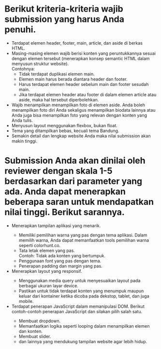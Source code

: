 # Berikut kriteria-kriteria wajib submission yang harus Anda penuhi.

<ul>
  <li>Terdapat elemen header, footer, main, article, dan aside di berkas HTML.</li>
  <li>Masing-masing elemen wajib berisi konten yang peruntukkannya sesuai dengan elemen tersebut (menerapkan konsep semantic HTML dalam menyusun struktur website).<br>Contohnya:
    <ul>
      <li>Tidak terdapat duplikasi elemen main.</li>
      <li>Elemen main harus berada diantara header dan footer.</li>
      <li>Harus terdapat elemen header sebelum main dan footer sesudah main.</li>
      <li>Jika terdapat elemen header atau footer di dalam elemen article atau aside, maka hal tersebut diperbolehkan.</li>
    </ul>
  </li>
  <li>Wajib menampilkan menampilkan foto di elemen aside. Anda boleh menampilkan foto diri Anda sekaligus menampilkan biodata lainnya atau Anda juga bisa menampilkan foto yang relevan dengan konten yang Anda tulis.</li>
  <li>Menyusun layout menggunakan flexbox, bukan float.</li>
  <li>Tema yang ditampilkan bebas, kecuali tema Bandung.</li>
  <li>Semakin detail dan lengkap website Anda maka nilai submission akan makin tinggi.</li>
</ul>

# Submission Anda akan dinilai oleh reviewer dengan skala 1-5 berdasarkan dari parameter yang ada. Anda dapat menerapkan beberapa saran untuk mendapatkan nilai tinggi. Berikut sarannya.

<ul>
  <li>Menerapkan tampilan aplikasi yang menarik.</li>
    <ul>
      <li>Memiliki pemilihan warna yang pas dengan tema aplikasi. Dalam memilih warna, Anda dapat memanfaatkan tools pemilihan warna seperti colorhunt.co.</li>
      <li>Tata letak elemen yang pas.<br>Contoh: Tidak ada konten yang bertumpuk.</li>
      <li>Penggunaan font yang pas dengan tema.</li>
      <li>Penerapan padding dan margin yang pas.</li>
    </ul>
  <li>Menerapkan layout yang responsif.</li>
    <ul>
      <li>Menggunakan media query untuk menyesuaikan layout pada berbagai ukuran layar device.</li>
      <li>Pastikan untuk tidak terdapat konten yang menumpuk maupun keluar dari kontainer ketika dicoba pada dekstop, tablet, dan juga mobile.</li>
    </ul>
  <li>Terdapat penerapan JavaScript dalam memanipulasi DOM. Berikut contoh-contoh penerapan JavaScript dan silakan pilih salah satu.</li>
    <ul>
      <li>Membuat dropdown.</li>
      <li>Memanfaatkan logika seperti looping dalam menampilkan elemen dan konten.</li>
      <li>Membuat slider.</li>
      <li>dan lainnya yang mendukung tampilan website agar lebih hidup.</li>
    </ul>
</ul>
